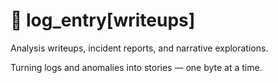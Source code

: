 # 📝 log_entry[writeups]

Analysis writeups, incident reports, and narrative explorations. 

Turning logs and anomalies into stories — one byte at a time.
